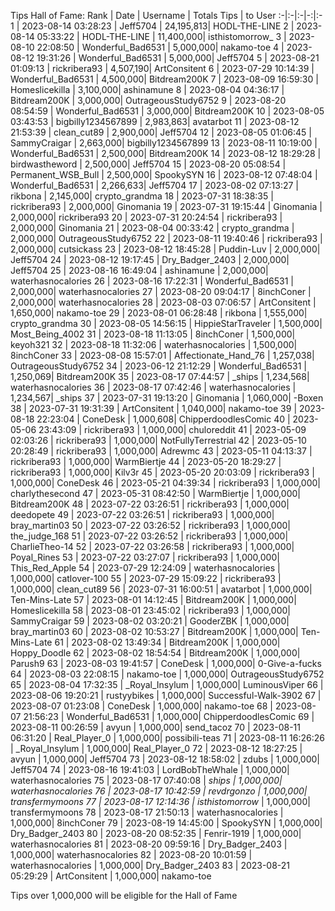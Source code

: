 Tips Hall of Fame:
Rank | Date | Username | Totals Tips | to User
:-|:-|:-|-:|:-
1 | 2023-08-14 03:28:23 | Jeff5704 | 24,195,813| HODL-THE-LINE
2 | 2023-08-14 05:33:22 | HODL-THE-LINE | 11,400,000| isthistomorrow_
3 | 2023-08-10 22:08:50 | Wonderful_Bad6531 | 5,000,000| nakamo-toe
4 | 2023-08-12 19:31:26 | Wonderful_Bad6531 | 5,000,000| Jeff5704
5 | 2023-08-21 01:09:13 | rickribera93 | 4,507,190| ArtConsitent
6 | 2023-07-29 10:14:39 | Wonderful_Bad6531 | 4,500,000| Bitdream200K
7 | 2023-08-09 16:59:30 | Homeslicekilla | 3,100,000| ashinamune
8 | 2023-08-04 04:36:17 | Bitdream200K | 3,000,000| OutrageousStudy6752
9 | 2023-08-20 08:54:59 | Wonderful_Bad6531 | 3,000,000| Bitdream200K
10 | 2023-08-05 03:43:53 | bigbilly1234567899 | 2,983,863| avatarbot
11 | 2023-08-12 21:53:39 | clean_cut89 | 2,900,000| Jeff5704
12 | 2023-08-05 01:06:45 | SammyCraigar | 2,663,000| bigbilly1234567899
13 | 2023-08-11 10:19:00 | Wonderful_Bad6531 | 2,500,000| Bitdream200K
14 | 2023-08-12 18:29:28 | birdwastheword | 2,500,000| Jeff5704
15 | 2023-08-20 05:08:54 | Permanent_WSB_Bull | 2,500,000| SpookySYN
16 | 2023-08-12 07:48:04 | Wonderful_Bad6531 | 2,266,633| Jeff5704
17 | 2023-08-02 07:13:27 | rikbona | 2,145,000| crypto_grandma
18 | 2023-07-31 18:38:35 | rickribera93 | 2,000,000| Ginomania
19 | 2023-07-31 19:15:44 | Ginomania | 2,000,000| rickribera93
20 | 2023-07-31 20:24:54 | rickribera93 | 2,000,000| Ginomania
21 | 2023-08-04 00:33:42 | crypto_grandma | 2,000,000| OutrageousStudy6752
22 | 2023-08-11 19:40:46 | rickribera93 | 2,000,000| cutsickass
23 | 2023-08-12 18:45:28 | Puddin-Luv | 2,000,000| Jeff5704
24 | 2023-08-12 19:17:45 | Dry_Badger_2403 | 2,000,000| Jeff5704
25 | 2023-08-16 16:49:04 | ashinamune | 2,000,000| waterhasnocalories
26 | 2023-08-16 17:22:31 | Wonderful_Bad6531 | 2,000,000| waterhasnocalories
27 | 2023-08-20 09:04:17 | 8inchConer | 2,000,000| waterhasnocalories
28 | 2023-08-03 07:06:57 | ArtConsitent | 1,650,000| nakamo-toe
29 | 2023-08-01 06:28:48 | rikbona | 1,555,000| crypto_grandma
30 | 2023-08-05 14:56:15 | HippieStarTraveler | 1,500,000| Most_Being_4002
31 | 2023-08-18 11:13:05 | 8inchConer | 1,500,000| keyoh321
32 | 2023-08-18 11:32:06 | waterhasnocalories | 1,500,000| 8inchConer
33 | 2023-08-08 15:57:01 | Affectionate_Hand_76 | 1,257,038| OutrageousStudy6752
34 | 2023-06-12 21:12:29 | Wonderful_Bad6531 | 1,250,069| Bitdream200K
35 | 2023-08-17 07:44:57 | _ships | 1,234,568| waterhasnocalories
36 | 2023-08-17 07:42:46 | waterhasnocalories | 1,234,567| _ships
37 | 2023-07-31 19:13:20 | Ginomania | 1,060,000| -Boxen
38 | 2023-07-31 19:31:39 | ArtConsitent | 1,040,000| nakamo-toe
39 | 2023-08-18 22:23:04 | ConeDesk | 1,000,608| ChipperdoodlesComic
40 | 2023-05-06 23:43:09 | rickribera93 | 1,000,000| chuloreddit
41 | 2023-05-09 02:03:26 | rickribera93 | 1,000,000| NotFullyTerrestrial
42 | 2023-05-10 20:28:49 | rickribera93 | 1,000,000| Adrewmc
43 | 2023-05-11 04:13:37 | rickribera93 | 1,000,000| WarmBiertje
44 | 2023-05-20 18:29:27 | rickribera93 | 1,000,000| Kilv3r
45 | 2023-05-20 20:03:09 | rickribera93 | 1,000,000| ConeDesk
46 | 2023-05-21 04:39:34 | rickribera93 | 1,000,000| charlythesecond
47 | 2023-05-31 08:42:50 | WarmBiertje | 1,000,000| Bitdream200K
48 | 2023-07-22 03:26:51 | rickribera93 | 1,000,000| deedopete
49 | 2023-07-22 03:26:51 | rickribera93 | 1,000,000| bray_martin03
50 | 2023-07-22 03:26:52 | rickribera93 | 1,000,000| the_judge_168
51 | 2023-07-22 03:26:52 | rickribera93 | 1,000,000| CharlieTheo-14
52 | 2023-07-22 03:26:58 | rickribera93 | 1,000,000| Poyal_Rines
53 | 2023-07-22 03:27:07 | rickribera93 | 1,000,000| This_Red_Apple
54 | 2023-07-29 12:24:09 | waterhasnocalories | 1,000,000| catlover-100
55 | 2023-07-29 15:09:22 | rickribera93 | 1,000,000| clean_cut89
56 | 2023-07-31 16:00:51 | avatarbot | 1,000,000| Ten-Mins-Late
57 | 2023-08-01 14:12:45 | Bitdream200K | 1,000,000| Homeslicekilla
58 | 2023-08-01 23:45:02 | rickribera93 | 1,000,000| SammyCraigar
59 | 2023-08-02 03:20:21 | GooderZBK | 1,000,000| bray_martin03
60 | 2023-08-02 10:53:27 | Bitdream200K | 1,000,000| Ten-Mins-Late
61 | 2023-08-02 13:49:34 | Bitdream200K | 1,000,000| Hoppy_Doodle
62 | 2023-08-02 18:54:54 | Bitdream200K | 1,000,000| Parush9
63 | 2023-08-03 19:41:57 | ConeDesk | 1,000,000| 0-Give-a-fucks
64 | 2023-08-03 22:08:15 | nakamo-toe | 1,000,000| OutrageousStudy6752
65 | 2023-08-04 17:32:35 | _Royal_Insylum | 1,000,000| LuminousViper
66 | 2023-08-06 19:20:21 | rustyybikes | 1,000,000| Successful-Walk-3902
67 | 2023-08-07 01:23:08 | ConeDesk | 1,000,000| nakamo-toe
68 | 2023-08-07 21:56:23 | Wonderful_Bad6531 | 1,000,000| ChipperdoodlesComic
69 | 2023-08-11 00:26:59 | avyun | 1,000,000| send_tacoz
70 | 2023-08-11 06:31:20 | Real_Player_0 | 1,000,000| possibili-teas
71 | 2023-08-11 16:26:26 | _Royal_Insylum | 1,000,000| Real_Player_0
72 | 2023-08-12 18:27:25 | avyun | 1,000,000| Jeff5704
73 | 2023-08-12 18:58:02 | zdubs | 1,000,000| Jeff5704
74 | 2023-08-16 19:41:03 | LordBobTheWhale | 1,000,000| waterhasnocalories
75 | 2023-08-17 07:40:08 | _ships | 1,000,000| waterhasnocalories
76 | 2023-08-17 10:42:59 | revdrgonzo | 1,000,000| transfermymoons
77 | 2023-08-17 12:14:36 | isthistomorrow_ | 1,000,000| transfermymoons
78 | 2023-08-17 21:50:13 | waterhasnocalories | 1,000,000| 8inchConer
79 | 2023-08-19 14:45:00 | SpookySYN | 1,000,000| Dry_Badger_2403
80 | 2023-08-20 08:52:35 | Fenrir-1919 | 1,000,000| waterhasnocalories
81 | 2023-08-20 09:59:16 | Dry_Badger_2403 | 1,000,000| waterhasnocalories
82 | 2023-08-20 10:01:59 | waterhasnocalories | 1,000,000| Dry_Badger_2403
83 | 2023-08-21 05:29:29 | ArtConsitent | 1,000,000| nakamo-toe

Tips over 1,000,000 will be eligible for the Hall of Fame
